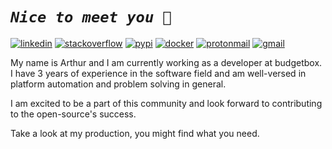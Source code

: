 
# ***`Nice to meet you 🤝`***

[![linkedin](https://img.shields.io/badge/LinkedIn-0077B5?style=for-the-badge&logo=linkedin&logoColor=white)](https://www.linkedin.com/in/engagesmoi/)
[![stackoverflow](https://img.shields.io/badge/Stack_Overflow-FE7A16?style=for-the-badge&logo=stack-overflow&logoColor=white)](https://stackoverflow.com/users/11669428/arthurhd)
[![pypi](https://img.shields.io/badge/pypi-3775A9?style=for-the-badge&logo=pypi&logoColor=white)](https://pypi.org/user/arthuRHD/)
[![docker](https://img.shields.io/badge/Docker-2CA5E0?style=for-the-badge&logo=docker&logoColor=white)](https://hub.docker.com/u/arichard76)
[![protonmail](https://img.shields.io/badge/ProtonMail-8B89CC?style=for-the-badge&logo=protonmail&logoColor=white)](mailto:arthur.richard@protonmail.com)
[![gmail](https://img.shields.io/badge/Gmail-D14836?style=for-the-badge&logo=gmail&logoColor=white)](mailto:arthur.richard2299@gmail.com)

My name is Arthur and I am currently working as a developer at budgetbox. I have 3 years of experience in the software field and am well-versed in platform automation and problem solving in general. 

I am excited to be a part of this community and look forward to contributing to the open-source's success.

Take a look at my production, you might find what you need.
